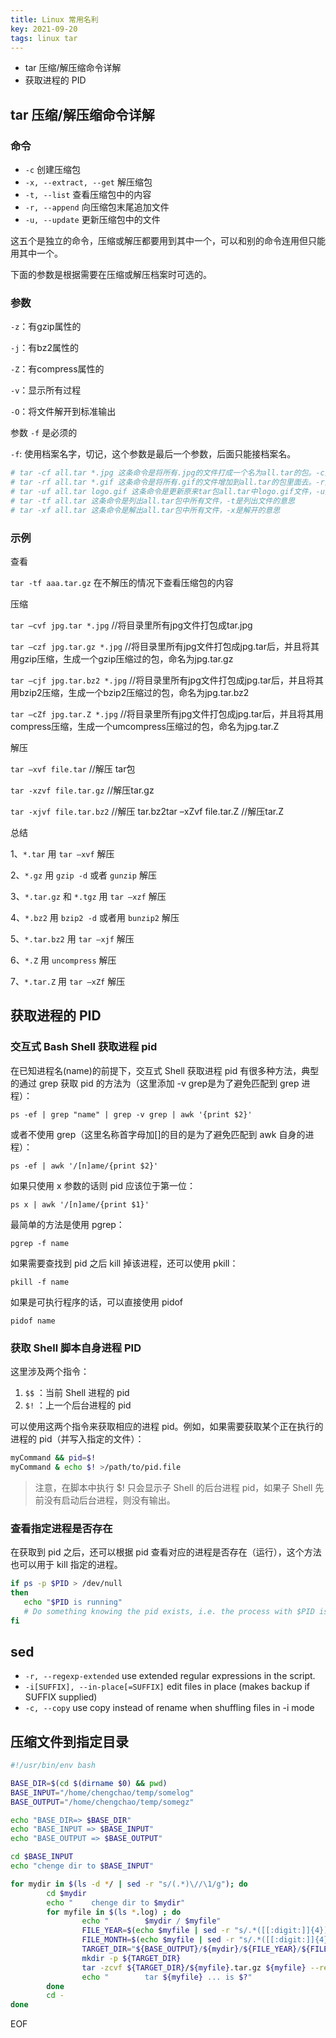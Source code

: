 ```yaml
---
title: Linux 常用名利
key: 2021-09-20
tags: linux tar
---
```


- tar 压缩/解压缩命令详解
- 获取进程的 PID

<!--more-->

## tar 压缩/解压缩命令详解

### 命令

- `-c` 创建压缩包
- `-x, --extract, --get` 解压缩包
- `-t, --list` 查看压缩包中的内容
- `-r, --append` 向压缩包末尾追加文件
- `-u, --update` 更新压缩包中的文件

这五个是独立的命令，压缩或解压都要用到其中一个，可以和别的命令连用但只能用其中一个。

下面的参数是根据需要在压缩或解压档案时可选的。

### 参数

`-z`：有gzip属性的

`-j`：有bz2属性的

`-Z`：有compress属性的

`-v`：显示所有过程

`-O`：将文件解开到标准输出

参数 `-f` 是必须的

`-f`: 使用档案名字，切记，这个参数是最后一个参数，后面只能接档案名。

```bash
# tar -cf all.tar *.jpg 这条命令是将所有.jpg的文件打成一个名为all.tar的包。-c是表示产生新的包，-f指定包的文件名。
# tar -rf all.tar *.gif 这条命令是将所有.gif的文件增加到all.tar的包里面去。-r是表示增加文件的意思。 
# tar -uf all.tar logo.gif 这条命令是更新原来tar包all.tar中logo.gif文件，-u是表示更新文件的意思。 
# tar -tf all.tar 这条命令是列出all.tar包中所有文件，-t是列出文件的意思 
# tar -xf all.tar 这条命令是解出all.tar包中所有文件，-x是解开的意思
```

### 示例

查看

`tar -tf aaa.tar.gz` 在不解压的情况下查看压缩包的内容

压缩

`tar –cvf jpg.tar *.jpg` //将目录里所有jpg文件打包成tar.jpg

`tar –czf jpg.tar.gz *.jpg` //将目录里所有jpg文件打包成jpg.tar后，并且将其用gzip压缩，生成一个gzip压缩过的包，命名为jpg.tar.gz

`tar –cjf jpg.tar.bz2 *.jpg` //将目录里所有jpg文件打包成jpg.tar后，并且将其用bzip2压缩，生成一个bzip2压缩过的包，命名为jpg.tar.bz2

`tar –cZf jpg.tar.Z *.jpg`   //将目录里所有jpg文件打包成jpg.tar后，并且将其用compress压缩，生成一个umcompress压缩过的包，命名为jpg.tar.Z

解压

`tar –xvf file.tar` //解压 tar包

`tar -xzvf file.tar.gz` //解压tar.gz

`tar -xjvf file.tar.bz2`   //解压 tar.bz2tar –xZvf file.tar.Z //解压tar.Z

总结

1、`*.tar` 用 `tar –xvf` 解压

2、`*.gz` 用 `gzip -d` 或者 `gunzip` 解压

3、`*.tar.gz` 和 `*.tgz` 用 `tar –xzf` 解压

4、`*.bz2` 用 `bzip2 -d` 或者用 `bunzip2` 解压

5、`*.tar.bz2` 用 `tar –xjf` 解压

6、`*.Z` 用 `uncompress` 解压

7、`*.tar.Z` 用 `tar –xZf` 解压

## 获取进程的 PID

### 交互式 Bash Shell 获取进程 pid

在已知进程名(name)的前提下，交互式 Shell 获取进程 pid 有很多种方法，典型的通过 grep 获取 pid 的方法为（这里添加 -v grep是为了避免匹配到 grep 进程）：

`ps -ef | grep "name" | grep -v grep | awk '{print $2}'`

或者不使用 grep（这里名称首字母加[]的目的是为了避免匹配到 awk 自身的进程）：

`ps -ef | awk '/[n]ame/{print $2}'`

如果只使用 x 参数的话则 pid 应该位于第一位：

`ps x | awk '/[n]ame/{print $1}'`

最简单的方法是使用 pgrep：

`pgrep -f name`

如果需要查找到 pid 之后 kill 掉该进程，还可以使用 pkill：

`pkill -f name`

如果是可执行程序的话，可以直接使用 pidof

`pidof name`

### 获取 Shell 脚本自身进程 PID

这里涉及两个指令：

1. `$$` ：当前 Shell 进程的 pid
2. `$!` ：上一个后台进程的 pid

可以使用这两个指令来获取相应的进程 pid。例如，如果需要获取某个正在执行的进程的 pid（并写入指定的文件）：

```bash
myCommand && pid=$!
myCommand & echo $! >/path/to/pid.file
```

> 注意，在脚本中执行 $! 只会显示子 Shell 的后台进程 pid，如果子 Shell 先前没有启动后台进程，则没有输出。

### 查看指定进程是否存在

在获取到 pid 之后，还可以根据 pid 查看对应的进程是否存在（运行），这个方法也可以用于 kill 指定的进程。

```bash
if ps -p $PID > /dev/null
then
   echo "$PID is running"
   # Do something knowing the pid exists, i.e. the process with $PID is running
fi
```

## sed

- `-r, --regexp-extended` use extended regular expressions in the script.
- `-i[SUFFIX], --in-place[=SUFFIX]` edit files in place (makes backup if SUFFIX supplied)
- `-c, --copy` use copy instead of rename when shuffling files in -i mode

## 压缩文件到指定目录

```bash
#!/usr/bin/env bash

BASE_DIR=$(cd $(dirname $0) && pwd)
BASE_INPUT="/home/chengchao/temp/somelog"
BASE_OUTPUT="/home/chengchao/temp/somegz"

echo "BASE_DIR=> $BASE_DIR"
echo "BASE_INPUT => $BASE_INPUT"
echo "BASE_OUTPUT => $BASE_OUTPUT"

cd $BASE_INPUT
echo "chenge dir to $BASE_INPUT"

for mydir in $(ls -d */ | sed -r "s/(.*)\//\1/g"); do
        cd $mydir
        echo "    chenge dir to $mydir"
        for myfile in $(ls *.log) ; do
                echo "        $mydir / $myfile"
                FILE_YEAR=$(echo $myfile | sed -r "s/.*([[:digit:]]{4})-([[:digit:]]{2})-([[:digit:]]{2}).*/\1/g")
                FILE_MONTH=$(echo $myfile | sed -r "s/.*([[:digit:]]{4})-([[:digit:]]{2})-([[:digit:]]{2}).*/\2/g")
                TARGET_DIR="${BASE_OUTPUT}/${mydir}/${FILE_YEAR}/${FILE_MONTH}"
                mkdir -p ${TARGET_DIR}
                tar -zcvf ${TARGET_DIR}/${myfile}.tar.gz ${myfile} --remove-files
                echo "        tar ${myfile} ... is $?"
        done
        cd -
done

```

EOF
